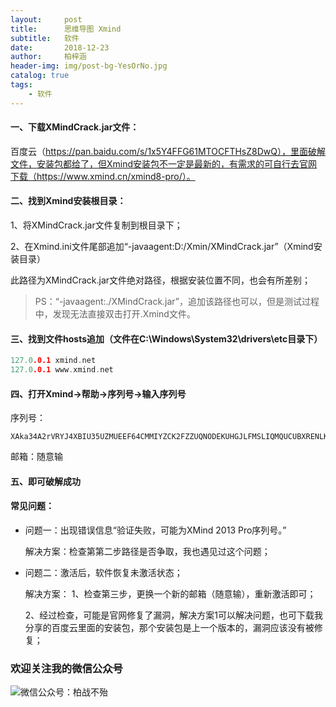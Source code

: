 ```yaml
---
layout:     post
title:      思维导图 Xmind
subtitle:   软件
date:       2018-12-23
author:     柏梓涵
header-img: img/post-bg-YesOrNo.jpg
catalog: true
tags:
    - 软件
---
```


#### 一、下载XMindCrack.jar文件：

百度云（https://pan.baidu.com/s/1x5Y4FFG61MTOCFTHsZ8DwQ），里面破解文件，安装包都给了，但Xmind安装包不一定是最新的，有需求的可自行去官网下载（https://www.xmind.cn/xmind8-pro/）。

#### 二、找到Xmind安装根目录：

1、将XMindCrack.jar文件复制到根目录下；

2、在Xmind.ini文件尾部追加“-javaagent:D:/Xmin/XMindCrack.jar”（Xmind安装目录）

此路径为XMindCrack.jar文件绝对路径，根据安装位置不同，也会有所差别；

> PS：“-javaagent:./XMindCrack.jar”，追加该路径也可以，但是测试过程中，发现无法直接双击打开.Xmind文件。

#### 三、找到文件hosts追加（文件在C:\Windows\System32\drivers\etc目录下）

```c
127.0.0.1 xmind.net
127.0.0.1 www.xmind.net
```

#### 四、打开Xmind->帮助->序列号->输入序列号

序列号：

```
XAka34A2rVRYJ4XBIU35UZMUEEF64CMMIYZCK2FZZUQNODEKUHGJLFMSLIQMQUCUBXRENLK6NZL37JXP4PZXQFILMQ2RG5R7G4QNDO3PSOEUBOCDRYSSXZGRARV6MGA33TN2AMUBHEL4FXMWYTTJDEINJXUAV4BAYKBDCZQWVF3LWYXSDCXY546U3NBGOI3ZPAP2SO3CSQFNB7VVIY123456789012345
```

邮箱：随意输

#### 五、即可破解成功

#### 常见问题：

- 问题一：出现错误信息“验证失败，可能为XMind 2013 Pro序列号。”

    解决方案：检查第第二步路径是否争取，我也遇见过这个问题；

- 问题二：激活后，软件恢复未激活状态；

    解决方案：
    1、检查第三步，更换一个新的邮箱（随意输），重新激活即可；

    2、经过检查，可能是官网修复了漏洞，解决方案1可以解决问题，也可下载我分享的百度云里面的安装包，那个安装包是上一个版本的，漏洞应该没有被修复；


### 欢迎关注我的微信公众号

![微信公众号：柏战不殆](http://upload-images.jianshu.io/upload_images/3990834-c91d28f8be4121e4.png?imageMogr2/auto-orient/strip%7CimageView2/2/w/1240)